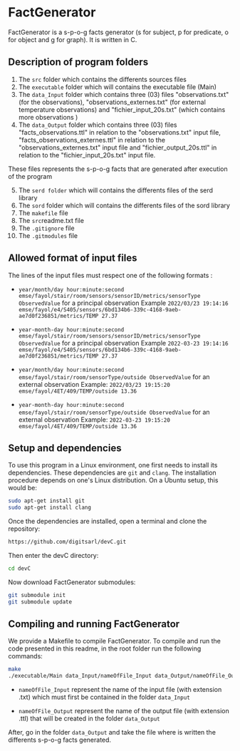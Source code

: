 
# FactGenerator

FactGenerator is a s-p-o-g facts generator (s for subject, p for predicate, o for object and g for graph). It is written in C.


## Description of program folders

 1. The ```src``` folder which contains the differents sources files
 2. The ```executable``` folder which will contains the executable file (Main)
 3. The ```data_Input``` folder which contains three (03) files "observations.txt" (for the observations), "observations_externes.txt" (for external temperature observations) and "fichier_input_20s.txt" (which contains more observations ) 
 4. The ```data_Output``` folder which contains three (03) files "facts_observations.ttl" in relation to the "observations.txt" input file, "facts_observations_externes.ttl" in relation to the "observations_externes.txt" input file and "fichier_output_20s.ttl" in relation to the "fichier_input_20s.txt" input file. 
 
 These files represents the s-p-o-g facts that are generated after execution of the program
 
 5. The ```serd folder``` which will contains the differents files of the serd library
 6. The ```sord``` folder which will contains the differents files of the sord library
 7. The ```makefile``` file
 8. The ```src```readme.txt file
 9. The ```.gitignore``` file
 10. The ```.gitmodules``` file
 
 
## Allowed format of input files

The lines of the input files must respect one of the following formats :

 - ```year/month/day hour:minute:second emse/fayol/stair/room/sensors/sensorID/metrics/sensorType ObservedValue``` for a principal observation
 Example ```2022/03/23 19:14:16 emse/fayol/e4/S405/sensors/6bd134b6-339c-4168-9aeb-ae7d0f236851/metrics/TEMP 27.37```
 
 - ```year-month-day hour:minute:second emse/fayol/stair/room/sensors/sensorID/metrics/sensorType ObservedValue``` for a principal observation
 Example ```2022-03-23 19:14:16 emse/fayol/e4/S405/sensors/6bd134b6-339c-4168-9aeb-ae7d0f236851/metrics/TEMP 27.37```
 
 - ```year/month/day hour:minute:second emse/fayol/stair/room/sensorType/outside ObservedValue``` for an external observation
 Example: ```2022/03/23 19:15:20 emse/fayol/4ET/409/TEMP/outside 13.36``` 
 
 - ```year-month-day hour:minute:second emse/fayol/stair/room/sensorType/outside ObservedValue``` for an external observation
 Example: ```2022-03-23 19:15:20 emse/fayol/4ET/409/TEMP/outside 13.36``` 



## Setup and dependencies

To use this program in a Linux environment, one first needs to install its dependencies. These dependencies are ```git``` and ```clang```. The installation procedure depends on one's Linux distribution. On a Ubuntu setup, this would be:

```bash
sudo apt-get install git
sudo apt-get install clang
```

Once the dependencies are installed, open a terminal and clone the repository:

```bash
https://github.com/digitsarl/devC.git
```

Then enter the devC directory:

```bash
cd devC
```

Now download FactGenerator submodules:

```bash
git submodule init
git submodule update
```



## Compiling and running FactGenerator

We provide a Makefile to compile FactGenerator. To compile and run the code presented in this readme, in the root folder run the following commands:
```bash
make
./executable/Main data_Input/nameOfFile_Input data_Output/nameOfFile_Output
```

 - ```nameOfFile_Input``` represent the name of the input file (with extension .txt) which must first be contained in the folder ```data_Input``` 
 
 - ```nameOfFile_Output``` represent the name of the output file (with extension .ttl) that will be created in the folder ```data_Output```
 

After, go in the folder ```data_Output``` and take the file where is written the differents s-p-o-g facts generated.


